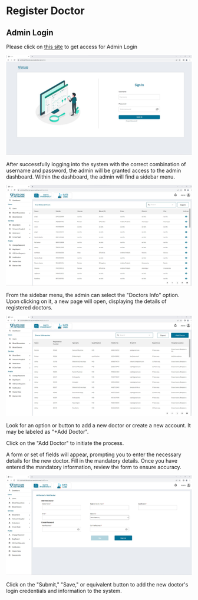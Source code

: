 # Register Doctor

## Admin Login

Please click on [this site](https://suitshealthfemain.azurewebsites.net/admin) to get access for Admin Login

![Logo](./images/ad_login.jpg)

After successfully logging into the system with the correct combination of username and password, the admin will be granted access to the admin dashboard. Within the dashboard, the admin will find a sidebar menu.

![Logo](./images/ad_dashboard.jpg)

From the sidebar menu, the admin can select the "Doctors Info" option. Upon clicking on it, a new page will open, displaying the details of registered doctors.

![Logo](./images/register_doc.jpg)

Look for an option or button to add a new doctor or create a new account. It may be labeled as "+Add Doctor".

Click on the "Add Doctor" to initiate the process.

A form or set of fields will appear, prompting you to enter the necessary details for the new doctor. Fill in the mandatory details. Once you have entered the mandatory information, review the form to ensure accuracy.

![Logo](./images/register_doc1.jpg)

Click on the "Submit," "Save," or equivalent button to add the new doctor's login credentials and information to the system.
